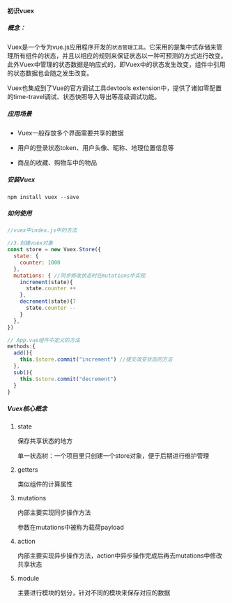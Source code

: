 #### 初识vuex

##### 概念：

Vuex是一个专为vue.js应用程序开发的`状态管理工具`。它采用的是集中式存储来管理所有组件的状态，并且以相应的规则来保证状态以一种可预测的方式进行改变。此外Vuex中管理的状态数据是响应式的，即Vuex中的状态发生改变，组件中引用的状态数据也会随之发生改变。

Vuex也集成到了Vue的官方调试工具devtools extension中，提供了诸如零配置的time-travel调试、状态快照导入导出等高级调试功能。

##### 应用场景

- Vuex一般存放多个界面需要共享的数据

- 用户的登录状态token、用户头像、昵称、地理位置信息等
- 商品的收藏、购物车中的物品

##### 安装Vuex

```shell
npm install vuex --save
```

##### 如何使用

```js
//vuex中index.js中的方法

//3.创建vuex对象
const store = new Vuex.Store({
  state: {
    counter: 1000
  },
  mutations: { //同步修改状态时在mutations中实现
    increment(state){
      state.counter ++
    },
    decrement(state){7
      state.counter --
    }
  },
})
```

```js
// App.vue组件中定义的方法
methods:{
  add(){
    this.$store.commit("increment") //提交改变状态的方法
  },
  sub(){
    this.$store.commit("decrement")
  }
}
```

##### Vuex核心概念

1. state

   保存共享状态的地方

   单一状态树：一个项目里只创建一个store对象，便于后期进行维护管理

2. getters

   类似组件的计算属性

3. mutations

   内部主要实现同步操作方法

   参数在mutations中被称为载荷payload

4. action

   内部主要实现异步操作方法，action中异步操作完成后再去mutations中修改共享状态

5. module

   主要进行模块的划分，针对不同的模块来保存对应的数据

   

